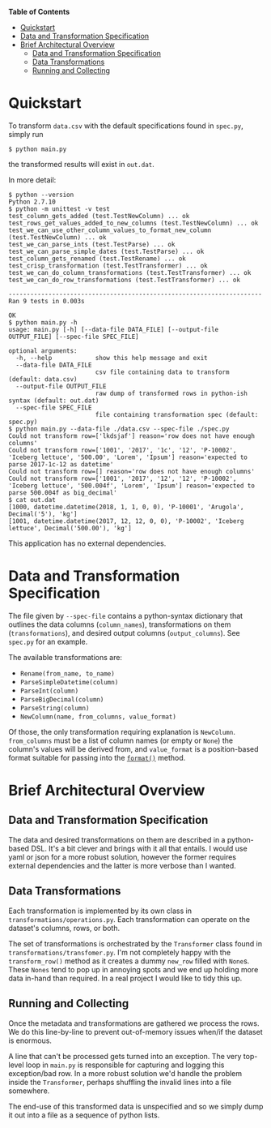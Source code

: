 <!-- markdown-toc start - Don't edit this section. Run M-x markdown-toc-refresh-toc -->
**Table of Contents**

- [Quickstart](#quickstart)
- [Data and Transformation Specification](#data-and-transformation-specification)
- [Brief Architectural Overview](#brief-architectural-overview)
    - [Data and Transformation Specification](#data-and-transformation-specification-1)
    - [Data Transformations](#data-transformations)
    - [Running and Collecting](#running-and-collecting)

<!-- markdown-toc end -->


# Quickstart

To transform `data.csv` with the default specifications found in
`spec.py`, simply run

```
$ python main.py
```

the transformed results will exist in `out.dat`.

In more detail:

```
$ python --version
Python 2.7.10
$ python -m unittest -v test
test_column_gets_added (test.TestNewColumn) ... ok
test_rows_get_values_added_to_new_columns (test.TestNewColumn) ... ok
test_we_can_use_other_column_values_to_format_new_column (test.TestNewColumn) ... ok
test_we_can_parse_ints (test.TestParse) ... ok
test_we_can_parse_simple_dates (test.TestParse) ... ok
test_column_gets_renamed (test.TestRename) ... ok
test_crisp_transformation (test.TestTransformer) ... ok
test_we_can_do_column_transformations (test.TestTransformer) ... ok
test_we_can_do_row_transformations (test.TestTransformer) ... ok

----------------------------------------------------------------------
Ran 9 tests in 0.003s

OK
$ python main.py -h
usage: main.py [-h] [--data-file DATA_FILE] [--output-file OUTPUT_FILE] [--spec-file SPEC_FILE]

optional arguments:
  -h, --help            show this help message and exit
  --data-file DATA_FILE
                        csv file containing data to transform (default: data.csv)
  --output-file OUTPUT_FILE
                        raw dump of transformed rows in python-ish syntax (default: out.dat)
  --spec-file SPEC_FILE
                        file containing transformation spec (default: spec.py)
$ python main.py --data-file ./data.csv --spec-file ./spec.py
Could not transform row=['lkdsjaf'] reason='row does not have enough columns'
Could not transform row=['1001', '2017', '1c', '12', 'P-10002', 'Iceberg lettuce', '500.00', 'Lorem', 'Ipsum'] reason='expected to parse 2017-1c-12 as datetime'
Could not transform row=[] reason='row does not have enough columns'
Could not transform row=['1001', '2017', '12', '12', 'P-10002', 'Iceberg lettuce', '500.004f', 'Lorem', 'Ipsum'] reason='expected to parse 500.004f as big_decimal'
$ cat out.dat
[1000, datetime.datetime(2018, 1, 1, 0, 0), 'P-10001', 'Arugola', Decimal('5'), 'kg']
[1001, datetime.datetime(2017, 12, 12, 0, 0), 'P-10002', 'Iceberg lettuce', Decimal('500.00'), 'kg']
```

This application has no external dependencies.

# Data and Transformation Specification

The file given by `--spec-file` contains a python-syntax dictionary
that outlines the data columns (`column_names`), transformations on
them (`transformations`), and desired output columns
(`output_columns`). See `spec.py` for an example.

The available transformations are:

- `Rename(from_name, to_name)`
- `ParseSimpleDatetime(column)`
- `ParseInt(column)`
- `ParseBigDecimal(column)`
- `ParseString(column)`
- `NewColumn(name, from_columns, value_format)`

Of those, the only transformation requiring explanation is
`NewColumn`. `from_columns` must be a list of column names (or empty
or `None`) the column's values will be derived from, and
`value_format` is a position-based format suitable for passing into
the
[`format()`](https://docs.python.org/2.7/library/functions.html#format)
method.

# Brief Architectural Overview

## Data and Transformation Specification

The data and desired transformations on them are described in a
python-based DSL. It's a bit clever and brings with it all that
entails. I would use yaml or json for a more robust solution, however
the former requires external dependencies and the latter is more
verbose than I wanted.

## Data Transformations

Each transformation is implemented by its own class in
`transformations/operations.py`. Each transformation can operate on
the dataset's columns, rows, or both.

The set of transformations is orchestrated by the `Transformer` class
found in `transformations/transfomer.py`. I'm not completely happy
with the `transform_row()` method as it creates a dummy `new_row`
filled with `None`s. These `Nones` tend to pop up in annoying spots
and we end up holding more data in-hand than required. In a real
project I would like to tidy this up.


## Running and Collecting

Once the metadata and transformations are gathered we process the
rows. We do this line-by-line to prevent out-of-memory issues when/if
the dataset is enormous.

A line that can't be processed gets turned into an exception. The very
top-level loop in `main.py` is responsible for capturing and logging
this exception/bad row. In a more robust solution we'd handle the
problem inside the `Transformer`, perhaps shuffling the invalid lines
into a file somewhere.

The end-use of this transformed data is unspecified and so we simply
dump it out into a file as a sequence of python lists.
